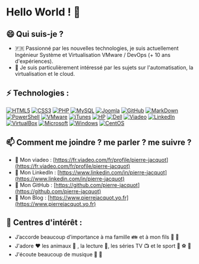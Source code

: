 # Hello World ! 👋

## 😄 Qui suis-je ?
- :fr: Passionné par les nouvelles technologies, je suis actuellement Ingénieur Système et Virtualisation VMware / DevOps (+ 10 ans d'expériences).
- 💬 Je suis particulièrement intéressé par les sujets sur l'automatisation, la virtualisation et le cloud.

## ⚡ Technologies :
[![HTML5](https://img.shields.io/badge/-HTML5-red?style=flat-square&logo=html5&logoColor=white)](https://github.com/pierre-jacquot)
[![CSS3](https://img.shields.io/badge/-CSS3-1572B6?style=flat-square&logo=css3)](https://github.com/pierre-jacquot)
[![PHP](https://img.shields.io/badge/-PHP-474A8A?style=flat-square&logo=php)](https://github.com/pierre-jacquot)
[![MySQL](https://img.shields.io/badge/-MySQL-yellow?style=flat-square&logo=mysql)](https://github.com/pierre-jacquot)
[![Joomla](https://img.shields.io/badge/Joomla-darkblue?style=flat-square&logo=joomla)](https://github.com/pierre-jacquot)
[![GitHub](https://img.shields.io/badge/-GitHub-black?style=flat-square&logo=github)](https://github.com/pierre-jacquot)
[![MarkDown](https://img.shields.io/badge/markdown-green?&style=flat-square&logo=markdown)](https://github.com/pierre-jacquot)
[![PowerShell](https://img.shields.io/badge/PowerShell-183A61?style=flat-square&logo=powershell)](https://github.com/pierre-jacquot)
[![VMware](https://img.shields.io/badge/VMware-darkgreen?style=flat-square&logo=vmware&logoColor=white)](https://github.com/pierre-jacquot)
[![iTunes](https://img.shields.io/badge/iTunes-deeppink?style=flat-square&logo=itunes&logoColor=white)](https://github.com/pierre-jacquot)
[![HP](https://img.shields.io/badge/HP-black?style=flat-square&logo=hp)](https://github.com/pierre-jacquot)
[![Dell](https://img.shields.io/badge/Dell-purple?style=flat-square&logo=dell)](https://github.com/pierre-jacquot)
[![Viadeo](https://img.shields.io/badge/Viadeo-black?style=flat-square&logo=viadeo)](https://github.com/pierre-jacquot)
[![LinkedIn](https://img.shields.io/badge/LinkedIn-blue?style=flat-square&logo=linkedin)](https://github.com/pierre-jacquot)
[![VirtualBox](https://img.shields.io/badge/VirtualBox-darkorange?style=flat-square&logo=virtualbox)](https://github.com/pierre-jacquot)
[![Microsoft](https://img.shields.io/badge/Microsoft-grey?style=flat-square&logo=microsoft)](https://github.com/pierre-jacquot)
[![Windows](https://img.shields.io/badge/Windows-darkcyan?style=flat-square&logo=windows)](https://github.com/pierre-jacquot)
[![CentOS](https://img.shields.io/badge/CentOS-brown?style=flat-square&logo=centos)](https://github.com/pierre-jacquot)

## 📫 Comment me joindre ? me parler ? me suivre ?
- :link: Mon viadeo : [https://fr.viadeo.com/fr/profile/pierre-jacquot](https://fr.viadeo.com/fr/profile/pierre-jacquot)
- :link: Mon LinkedIn : [https://www.linkedin.com/in/pierre-jacquot](https://www.linkedin.com/in/pierre-jacquot)
- :link: Mon GitHub : [https://github.com/pierre-jacquot](https://github.com/pierre-jacquot)
- :link: Mon Blog : [https://www.pierrejacquot.yo.fr](https://www.pierrejacquot.yo.fr)

## 📕 Centres d'intérêt :
- J’accorde beaucoup d’importance à ma famille :family: et à mon fils :baby: :baby_bottle:
- J'adore :heart: les animaux :dog: , la lecture :book:, les séries TV :tv: et le sport :running: :soccer: :tennis:
- J'écoute beaucoup de musique :musical_note: :guitar:

<!--
**pierre-jacquot/pierre-jacquot** is a ✨ _special_ ✨ repository because its `README.md` (this file) appears on your GitHub profile.

Here are some ideas to get you started :

- 🔭 I’m currently working on ...
- 🌱 I’m currently learning ...
- 👯 I’m looking to collaborate on ...
- 🤔 I’m looking for help with ...
- 💬 Ask me about ...
- 📫 How to reach me: ...
- 😄 Pronouns: ...
- ⚡ Fun fact: ...
-->
